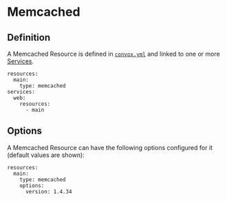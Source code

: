 # Memcached

## Definition

A Memcached Resource is defined in [`convox.yml`](../../../../configuration/convox-yml.md) and linked to one or more [Services](../service.md).

    resources:
      main:
        type: memcached
    services:
      web:
        resources:
          - main

## Options

A Memcached Resource can have the following options configured for it (default values are shown):

    resources:
      main:
        type: memcached
        options:
          version: 1.4.34
